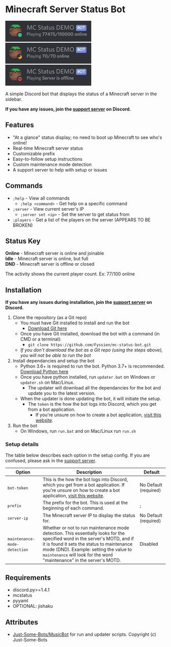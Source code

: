 # Minecraft Server Status Bot

![Online Status Example for mc.hypixel.net](images/online.png)
![Full Status Example](images/full.png)
![Offline Status Example](images/offline.png)

A simple Discord bot that displays the status of a Minecraft server in the sidebar.

**If you have any issues, join the [support server](https://www.discord.gg/wfCGTrp) on Discord.** 

## Features

- "At a glance" status display; no need to boot up Minecraft to see who's online!
- Real-time Minecraft server status
- Customizable prefix
- Easy-to-follow setup instructions
- Custom maintenance mode detection
- A support server to help with setup or issues

## Commands

- `;help` - View all commands
  - `;help <command>` - Get help on a specific command
- `;server` - View current server's IP
  - `;server set <ip>` - Set the server to get status from
- `;players` - Get a list of the players on the server (APPEARS TO BE BROKEN)

## Status Key

**Online** - Minecraft server is online and joinable<br>
**Idle** - Minecraft server is online, but full<br>
**DND** - Minecraft server is offline or closed

The activity shows the current player count. Ex: 77/100 online

## Installation

**If you have any issues during installation, join the [support server](https://www.discord.gg/wfCGTrp) on Discord.**

1. Clone the repository (as a Git repo)
   - You must have Git installed to install and run the bot
     - [Download Git here](https://git-scm.com/downloads)
   - Once you have Git installed, download the bot with a command (in CMD or a terminal):
     - `git clone https://github.com/Fyssion/mc-status-bot.git`
   - *If you don't download the bot as a Git repo (using the steps above), you will not be able to run the bot*
2. Install dependancies and setup the bot
   - Python 3.6+ is required to run the bot. Python 3.7+ is recommended. [Download Python here](https://www.python.org/downloads/)
   - Once you have python installed, run `updater.bat` on Windows or `updater.sh` on Mac/Linux.
     - The updater will download all the dependancies for the bot and update you to the latest version.
    - When the updater is done updating the bot, it will initiate the setup.
      - The `token` is the how the bot logs into Discord, which you get from a bot application.
        - If you're unsure on how to create a bot application, [visit this website](https://discordpy.readthedocs.io/en/latest/discord.html).
4. Run the bot
   - On Windows, run `run.bat` and on Mac/Linux run `run.sh`

### Setup details

The table below describes each option in the setup config.
If you are confused, please ask in the [support server](https://www.discord.gg/wfCGTrp).

| Option                       | Description                                                                                                                                                                                                                                                                                   | Default               |
|------------------------------|-----------------------------------------------------------------------------------------------------------------------------------------------------------------------------------------------------------------------------------------------------------------------------------------------|-----------------------|
| `bot-token`                  | This is the how the bot logs into Discord, which you get from a bot application. If you're unsure on how to create a bot application, [visit this website](https://discordpy.readthedocs.io/en/latest/discord.html).                                                                          | No Default (required) |
| `prefix`                     | The prefix for the bot. This is used at the beginning of each command.                                                                                                                                                                                                                        | ;                     |
| `server-ip`                  | The Minecraft server IP to display the status for.                                                                                                                                                                                                                                            | No Default (required) |
| `maintenance-mode-detection` | Whether or not to run maintenance mode detection. This essentially looks for the specified word in the server's MOTD, and if it is found it sets the status to maintenance mode (DND). Example: setting the value to `maintenance` will look for the word "maintenance" in the server's MOTD. | Disabled              |

## Requirements

- discord.py>=1.4.1
- mcstatus
- pyyaml
- OPTIONAL: jishaku

## Attributes

- [Just-Some-Bots/MusicBot](https://github.com/Just-Some-Bots/MusicBot) for run and updater scripts. Copyright (c) Just-Some-Bots
